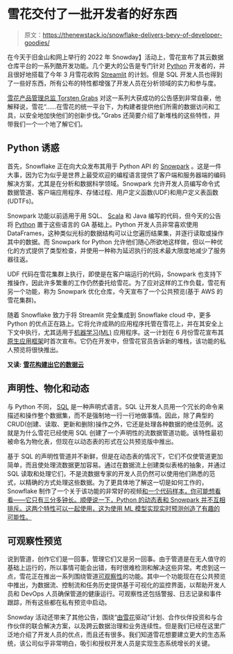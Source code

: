 # 雪花交付了一批开发者的好东西

> 原文：<https://thenewstack.io/snowflake-delivers-bevy-of-developer-goodies/>

在今天于旧金山和网上举行的 2022 年 Snowday】活动上，雪花宣布了其云数据仓库平台的一系列酷开发功能。几个更大的公告是专门针对 [Python](https://www.python.org/) 开发者的，并且很好地搭载了今年 3 月雪花收购 [Streamlit](https://streamlit.io/) 的计划。但是 SQL 开发人员也得到了一些好东西，所有公布的特性都增强了开发人员在分析领域的实力和参与度。

[雪花产品管理总监 Torsten Grabs](https://www.linkedin.com/in/torstengrabs/) 对这一系列大获成功的公告感到非常自豪，他解释说，雪花“……在雪花的统一平台下，为构建者提供他们所需的数据访问和工具，以安全地加快他们的创新步伐。”Grabs 还简要介绍了新堆栈的这些特性，并带我们一个一个地了解它们。

## Python 诱惑

首先，Snowflake 正在向大众发布其用于 Python API 的 [Snowpark](https://docs.snowflake.com/en/developer-guide/snowpark/index.html) 。这是一件大事，因为它为似乎是世界上最受欢迎的编程语言提供了客户端和服务器端的编码解决方案，尤其是在分析和数据科学领域。Snowpark 允许开发人员编写命令式数据管道、客户端应用程序、存储过程、用户定义函数(UDF)和用户定义表函数(UDTFs)。

Snowpark 功能以前适用于用 SQL、 [Scala](https://scala-lang.org/) 和 Java 编写的代码，但今天的公告将 [Python](https://thenewstack.io/guido-van-rossums-ambitious-plans-for-improving-python-performance/) 置于这些语言的 GA 基础上。Python 开发人员非常喜欢使用 DataFrames，这种类似光标的数据结构可以让您遍历结果集，并逐行读取或操作其中的数据。而 Snowpark for Python 允许他们随心所欲地这样做，但以一种优化的方式提供了类型检查，并使用一种称为延迟执行的技术最大限度地减少了服务器往返。

UDF 代码在雪花集群上执行，即使是在客户端运行的代码，Snowpark 也支持下推操作，因此许多繁重的工作仍然委托给雪花。为了应对这样的工作负载，雪花有另一个功能，称为 Snowpark 优化仓库，今天宣布了一个公共预览(基于 AWS 的雪花集群)。

随着 Snowflake 致力于将 Streamlit 完全集成到 Snowflake cloud 中，更多 Python 的优点正在路上。它将允许成熟的应用程序托管在雪花上，并在其安全上下文中执行，尤其适用于[机器学习(ML)](https://thenewstack.io/google-adds-machine-learning-modeling-to-bigquery/) 应用程序。这一计划在 6 月份雪花宣布其[原生应用框架](https://www.snowflake.com/blog/introducing-snowflake-native-application-framework/)时首次宣布。它仍在开发中，但雪花官员告诉新的堆栈，该功能的私人预览将很快推出。

**又读:** [**雪花构建出它的数据云**](https://thenewstack.io/snowflake-builds-out-its-data-cloud/)

## 声明性、物化和动态

与 Python 不同， [SQL](https://thenewstack.io/sql-is-dead-right/) 是一种声明式语言。SQL 让开发人员用一个冗长的命令来描述和操作整个数据集，而不是强制地一行一行地做事情。因此，除了典型的 CRUD(创建、读取、更新和删除)操作之外，它还是处理各种数据的绝佳范例。这就是为什么雪花已经使用 SQL 创建了一个声明性的流数据管道功能。该特性最初被命名为物化表，但现在以动态表的形式在公共预览版中推出。

基于 SQL 的声明性管道并不新鲜，但是在动态表的情况下，它们不仅使管道更加简单，而且使处理流数据更加容易。通过在数据流上创建类似表格的抽象，并通过 SQL 读取和处理它们，不是流数据专家的开发人员仍然可以使用他们熟悉的范式，以精确的方式处理这些数据。为了更具体地了解这一切是如何工作的，Snowflake 制作了一个关于该功能的非常好的视频[和一个代码样本，你可能想看看——它只有三分多钟长。顺便说一下，Python 的动态表和 Snowpark 并不互相排斥。这两个特性可以一起使用，这为使用 ML 模型实现实时预测创造了有趣的可能性。](https://www.youtube.com/watch?v=7oLnlgWxa0o)

## 可观察性预览

说到管道，创作它们是一回事，管理它们又是另一回事。由于管道是在无人值守的基础上运行的，所以事情可能会出错，有时很难检测和解决这些异常。考虑到这一点，雪花正在推出一系列围绕管道[可观察性](https://thenewstack.io/observability-a-3-year-retrospective/)的功能。其中一个功能现在在公共预览中推出，为数据流、控制流和任务历史提供基于可视化的监控界面，以帮助开发人员和 DevOps 人员确保管道的健康运行。可观察性还包括警报、日志记录和事件跟踪，所有这些都在私有预览中启动。

Snowday 活动还带来了其他公告，围绕“[由雪花](https://www.snowflake.com/en/data-cloud/powered-by-snowflake/)驱动”计划、合作伙伴投资和与合作伙伴的联合解决方案，以及跨云数据治理和业务连续性。但是我们已经在这里广泛地介绍了开发人员的优点，而且还有很多。我们知道雪花想要建立更大的生态系统，该公司似乎非常明白，吸引和授权开发人员是实现生态系统增长的关键。

<svg xmlns:xlink="http://www.w3.org/1999/xlink" viewBox="0 0 68 31" version="1.1"><title>Group</title> <desc>Created with Sketch.</desc></svg>